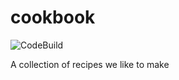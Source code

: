 # cookbook

![CodeBuild](https://codebuild.us-west-2.amazonaws.com/badges?uuid=eyJlbmNyeXB0ZWREYXRhIjoiN3B1MWdrMm16c1FGaXM1VXN5VEFTaTRtbmNlV0pKd1dOUTc0ZS9qZnBJalJOa1lCZTJQN3VMUi9nY2JPeHFENGpLcmRNV2RkNnB2VTBJUTVoSFFjNzhBPSIsIml2UGFyYW1ldGVyU3BlYyI6IlFBZVhVanZPc21aWEJYdjciLCJtYXRlcmlhbFNldFNlcmlhbCI6MX0%3D&branch=master)

A collection of recipes we like to make
